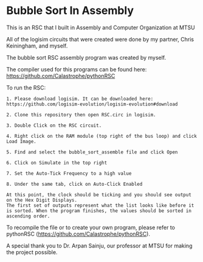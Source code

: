 # Bubble Sort In Assembly
This is an RSC that I built in Assembly and Computer Organization at MTSU

All of the logisim circuits that were created were done by my partner, Chris Keiningham, and myself.

The bubble sort RSC assembly program was created by myself. 

The compiler used for this programs can be found here: https://github.com/Calastrophe/pythonRSC

To run the RSC:
    
    1. Please download logisim. It can be downloaded here: https://github.com/logisim-evolution/logisim-evolution#download

    2. Clone this repository then open RSC.circ in logisim. 

    3. Double Click on the RSC circuit. 

    4. Right click on the RAM module (top right of the bus loop) and click Load Image. 

    5. Find and select the bubble_sort_assemble file and click Open

    6. Click on Simulate in the top right

    7. Set the Auto-Tick Frequency to a high value 

    8. Under the same tab, click on Auto-Click Enabled

    At this point, the clock should be ticking and you should see output on the Hex Digit Displays. 
    The first set of outputs represent what the list looks like before it is sorted. When the program finishes, the values should be sorted in ascending order.

To recompile the file or to create your own program, please refer to pythonRSC (https://github.com/Calastrophe/pythonRSC).

A special thank you to Dr. Arpan Sainju, our professor at MTSU for making the project possible. 
